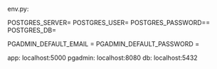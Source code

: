 env.py: 

POSTGRES_SERVER=
POSTGRES_USER=
POSTGRES_PASSWORD==
POSTGRES_DB=

PGADMIN_DEFAULT_EMAIL =
PGADMIN_DEFAULT_PASSWORD =

app: localhost:5000
pgadmin: localhost:8080
db: localhost:5432